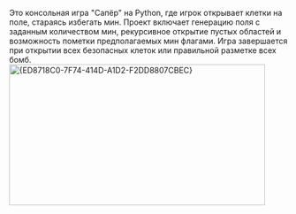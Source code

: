 Это консольная игра "Сапёр" на Python, где игрок открывает клетки на поле, стараясь избегать мин.
Проект включает генерацию поля с заданным количеством мин, рекурсивное открытие пустых областей и возможность пометки предполагаемых мин флагами.
Игра завершается при открытии всех безопасных клеток или правильной разметке всех бомб.
<img width="463" height="255" alt="{ED8718C0-7F74-414D-A1D2-F2DD8807CBEC}" src="https://github.com/user-attachments/assets/70f33404-99a7-469e-aeb2-38138a4f5cf8" />
